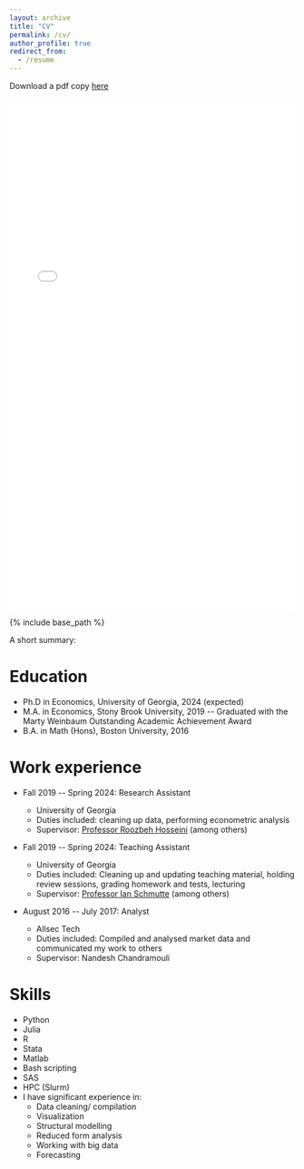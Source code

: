 ```yaml
---
layout: archive
title: "CV"
permalink: /cv/
author_profile: true
redirect_from:
  - /resume
---
```

Download a pdf copy [here](/files/cv/cv_iyer.pdf)


<iframe src="/files/cv/cv_iyer.pdf" width="100%" height="900" frameborder="no" border="0" marginwidth="0" marginheight="0"></iframe>


<!--
redirect_from:
  - /files/cv/cv_iyer.pdf
  -->
{% include base_path %}


A short summary:

Education
======
* Ph.D in Economics, University of Georgia, 2024 (expected)
* M.A. in Economics, Stony Brook University, 2019 -- Graduated with the Marty Weinbaum Outstanding Academic Achievement Award
* B.A. in Math (Hons), Boston University, 2016

Work experience
======
* Fall 2019 -- Spring 2024: Research Assistant
  * University of Georgia
  * Duties included: cleaning up data, performing econometric analysis
  * Supervisor: [Professor Roozbeh Hosseini](https://www.roozbeh-hosseini.com/) (among others)

* Fall 2019 -- Spring 2024: Teaching Assistant
  * University of Georgia
  * Duties included: Cleaning up and updating teaching material, holding review sessions, grading homework and tests, lecturing
  * Supervisor: [Professor Ian Schmutte](https://ianschmutte.org/) (among others)

* August 2016 -- July 2017: Analyst
  * Allsec Tech
  * Duties included: Compiled and analysed market data  and communicated my work to others
  * Supervisor: Nandesh Chandramouli

Skills
======
* Python
* Julia
* R
* Stata
* Matlab
* Bash scripting
* SAS
* HPC (Slurm)
* I have significant experience in:
  * Data cleaning/ compilation
  * Visualization
  * Structural modelling
  * Reduced form analysis
  * Working with big data
  * Forecasting


<!--
Publications
======
  <ul>{% for post in site.publications %}
    {% include archive-single-cv.html %}
  {% endfor %}</ul>

Talks
======
  <ul>{% for post in site.talks %}
    {% include archive-single-talk-cv.html %}
  {% endfor %}</ul>

Teaching
======
  <ul>{% for post in site.teaching %}
    {% include archive-single-cv.html %}
  {% endfor %}</ul>

Service and leadership
======
* Currently signed in to 43 different slack teams
-->
